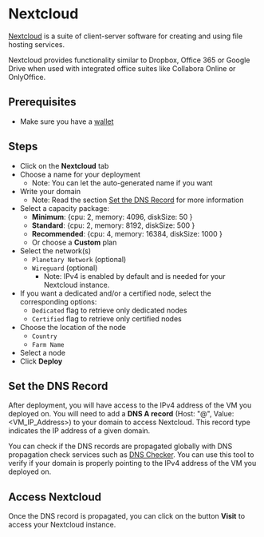 <h1> Nextcloud </h1>

[Nextcloud](https://nextcloud.com/) is a suite of client-server software for creating and using file hosting services. 

Nextcloud provides functionality similar to Dropbox, Office 365 or Google Drive when used with integrated office suites like Collabora Online or OnlyOffice.

## Prerequisites

- Make sure you have a [wallet](./wallet_connector.md)

## Steps

* Click on the **Nextcloud** tab
* Choose a name for your deployment
  * Note: You can let the auto-generated name if you want
* Write your domain
  * Note: Read the section [Set the DNS Record](#set-the-dns-record) for more information
* Select a capacity package:
    * **Minimum**: {cpu: 2, memory: 4096, diskSize: 50 }
    * **Standard**: {cpu: 2, memory: 8192, diskSize: 500 }
    * **Recommended**: {cpu: 4, memory: 16384, diskSize: 1000 }
    * Or choose a **Custom** plan
* Select the network(s)
  * `Planetary Network` (optional)
  * `Wireguard` (optional)
    * Note: IPv4 is enabled by default and is needed for your Nextcloud instance.
* If you want a dedicated and/or a certified node, select the corresponding options:
  * `Dedicated` flag to retrieve only dedicated nodes 
  * `Certified` flag to retrieve only certified nodes 
* Choose the location of the node
   * `Country`
   * `Farm Name`
* Select a node 
* Click **Deploy**

## Set the DNS Record

After deployment, you will have access to the IPv4 address of the VM you deployed on. You will need to add a **DNS A record** (Host: "@", Value: <VM_IP_Address>) to your domain to access Nextcloud. This record type indicates the IP address of a given domain.

You can check if the DNS records are propagated globally with DNS propagation check services such as [DNS Checker](https://dnschecker.org/). You can use this tool to verify if your domain is properly pointing to the IPv4 address of the VM you deployed on.

## Access Nextcloud

Once the DNS record is propagated, you can click on the button **Visit** to access your Nextcloud instance.
